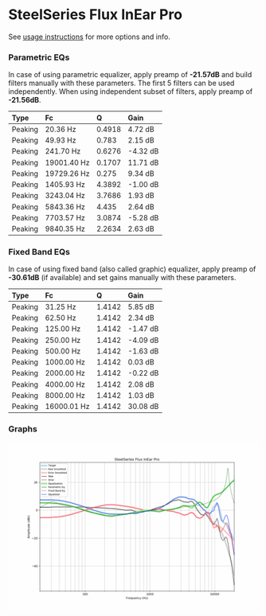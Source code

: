# SteelSeries Flux InEar Pro
See [usage instructions](https://github.com/jaakkopasanen/AutoEq#usage) for more options and info.

### Parametric EQs
In case of using parametric equalizer, apply preamp of **-21.57dB** and build filters manually
with these parameters. The first 5 filters can be used independently.
When using independent subset of filters, apply preamp of **-21.56dB**.

| Type    | Fc          |      Q | Gain     |
|:--------|:------------|:-------|:---------|
| Peaking | 20.36 Hz    | 0.4918 | 4.72 dB  |
| Peaking | 49.93 Hz    | 0.783  | 2.15 dB  |
| Peaking | 241.70 Hz   | 0.6276 | -4.32 dB |
| Peaking | 19001.40 Hz | 0.1707 | 11.71 dB |
| Peaking | 19729.26 Hz | 0.275  | 9.34 dB  |
| Peaking | 1405.93 Hz  | 4.3892 | -1.00 dB |
| Peaking | 3243.04 Hz  | 3.7686 | 1.93 dB  |
| Peaking | 5843.36 Hz  | 4.435  | 2.64 dB  |
| Peaking | 7703.57 Hz  | 3.0874 | -5.28 dB |
| Peaking | 9840.35 Hz  | 2.2634 | 2.63 dB  |

### Fixed Band EQs
In case of using fixed band (also called graphic) equalizer, apply preamp of **-30.61dB**
(if available) and set gains manually with these parameters.

| Type    | Fc          |      Q | Gain     |
|:--------|:------------|:-------|:---------|
| Peaking | 31.25 Hz    | 1.4142 | 5.85 dB  |
| Peaking | 62.50 Hz    | 1.4142 | 2.34 dB  |
| Peaking | 125.00 Hz   | 1.4142 | -1.47 dB |
| Peaking | 250.00 Hz   | 1.4142 | -4.09 dB |
| Peaking | 500.00 Hz   | 1.4142 | -1.63 dB |
| Peaking | 1000.00 Hz  | 1.4142 | 0.03 dB  |
| Peaking | 2000.00 Hz  | 1.4142 | -0.22 dB |
| Peaking | 4000.00 Hz  | 1.4142 | 2.08 dB  |
| Peaking | 8000.00 Hz  | 1.4142 | 1.03 dB  |
| Peaking | 16000.01 Hz | 1.4142 | 30.08 dB |

### Graphs
![](./SteelSeries%20Flux%20InEar%20Pro.png)